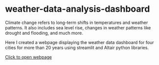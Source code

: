 # weather-data-analysis-dashboard
Climate change refers to long-term shifts in temperatures and weather patterns. It also includes sea level rise, changes in weather patterns like drought and flooding, and much more.

Here I created a webpage displaying the weather data dashboard for four cities for more than 20 years using streamlit and Altair python libraries.

[Click to open webpage](https://s-vijay-vj-weather-data-analys-weather-dashboard-webpage-x7dbz8.streamlit.app/)
